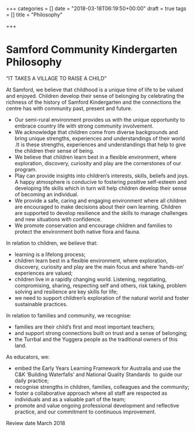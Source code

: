 +++
categories = []
date = "2018-03-18T06:19:50+00:00"
draft = true
tags = []
title = "Philosophy"

+++
# Samford Community Kindergarten Philosophy

“IT TAKES A VILLAGE TO RAISE A CHILD”

At Samford, we believe that childhood is a unique time of life to be valued and enjoyed. Children develop their sense of belonging by celebrating the richness of the history of Samford Kindergarten and the connections the centre has with community past, present and future.

* Our semi-rural environment provides us with the unique opportunity to embrace country life with strong community involvement.
* We acknowledge that children come from diverse backgrounds and bring unique strengths, experiences and understandings of their world .It is these strengths, experiences and understandings that help to give the children their sense of being.
* We believe that children learn best in a flexible environment, where exploration, discovery, curiosity and play are the cornerstones of our program.
* Play can provide insights into children’s interests, skills, beliefs and joys. A happy atmosphere is conducive to fostering positive self-esteem and developing life skills which in turn will help children develop their sense of becoming an individual.
* We provide a safe, caring and engaging environment where all children are encouraged to make decisions about their own learning. Children are supported to develop resilience and the skills to manage challenges and new situations with confidence.
* We promote conservation and encourage children and families to protect the environment both native flora and fauna.

In relation to children, we believe that:

* learning is a lifelong process;
* children learn best in a flexible environment, where exploration, discovery, curiosity and play are the main focus and where ‘hands-on’ experiences are valued;
* children live in a rapidly changing world. Listening, negotiating, compromising, sharing, respecting self and others, risk taking, problem solving and resilience are key skills for life;
* we need to support children’s exploration of the natural world and foster sustainable practices.

In relation to families and community, we recognise:

* families are their child’s first and most important teachers;
* and support strong connections built on trust and a sense of belonging;
* the Turrbal and the Yuggera people as the traditional owners of this land.

As educators, we:

* embed the Early Years Learning Framework for Australia and use the C&K ‘Building Waterfalls’ and National Quality Standards  to guide our daily practice;
* recognise strengths in children, families, colleagues and the community;
* foster a collaborative approach where all staff are respected as individuals and as a valuable part of the team;
* promote and value ongoing professional development and reflective practice, and our commitment to continuous improvement.

Review date March 2018